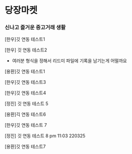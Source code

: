# 당장마켓

### 신나고 즐거운 중고거래 생활

[한우]깃 연동 테스트1

[한우] 깃 연동 테스트2

- 여러분 형식을 정해서 리드미 파일에 기록을 남기는게 어떨까요

[용환]깃 연동 테스트1

[한우]깃 연동 테스트3

[한우]깃 연동 테스트4

[정진] 깃 연동 테스트 5

[용환]긱 연동 테스트6

[한우]깃 연동 테스트 7

[정진] 깃 연동 테스트 8 pm 11:03 220325

[용환]깃 연동 테스트7